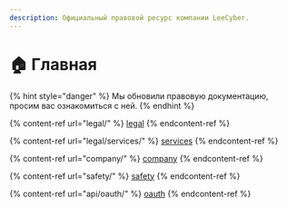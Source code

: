 ```yaml
---
description: Официальный правовой ресурс компании LeeCyber.
---
```


# 🏠 Главная

{% hint style="danger" %}
Мы обновили правовую документацию, просим вас ознакомиться с ней.
{% endhint %}

{% content-ref url="legal/" %}
[legal](legal/)
{% endcontent-ref %}

{% content-ref url="legal/services/" %}
[services](legal/services/)
{% endcontent-ref %}

{% content-ref url="company/" %}
[company](company/)
{% endcontent-ref %}

{% content-ref url="safety/" %}
[safety](safety/)
{% endcontent-ref %}

{% content-ref url="api/oauth/" %}
[oauth](api/oauth/)
{% endcontent-ref %}

